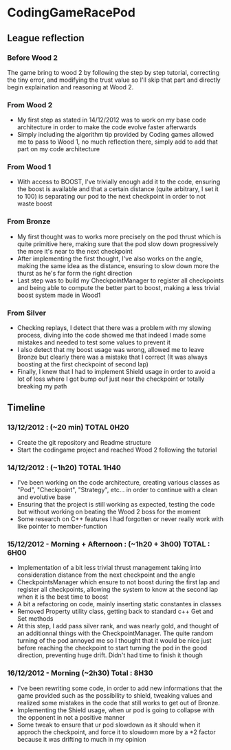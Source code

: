 # CodingGameRacePod

## League reflection

### Before Wood 2
The game bring to wood 2 by following the step by step tutorial, correcting the tiny error, and modifying the trust value so I'll skip that part and directly begin  explaination and reasoning at Wood 2.

### From Wood 2
* My first step as stated in 14/12/2012 was to work on my base code architecture in order to make the code evolve faster afterwards
* Simply including the algorithm tip provided by Coding games allowed me to pass to Wood 1, no much reflection there, simply add to add that part on my code architecture

### From Wood 1
* With access to BOOST, I've trivially enough add it to the code, ensuring the boost is available and that a certain distance (quite arbitrary, I set it to 100) is separating our pod to the next checkpoint in order to not waste boost

### From Bronze
* My first thought was to works more precisely on the pod thrust which is quite primitive here, making sure that the pod slow down progressively the more it's near to the next checkpoint
* After implementing the first thought, I've also works on the angle, making the same idea as the distance, ensuring to slow down more the thurst as he's far form the right direction
* Last step was to build my CheckpointManager to register all checkpoints and being able to compute the better part to boost, making a less trivial boost system made in Wood1

### From Silver
* Checking replays, I detect that there was a problem with my slowing process, diving into the code showed me that indeed I made some mistakes and needed to test some values to prevent it
* I also detect that my boost usage was wrong, allowed me to leave Bronze but clearly there was a mistake that I correct (It was always boosting at the first checkpoint of second lap)
* Finally, I knew that I had to implement Shield usage in order to avoid a lot of loss where I got bump ouf just near the checkpoint or totally breaking my path

## Timeline

### 13/12/2012 : (~20 min) TOTAL 0H20
* Create the git repository and Readme structure
* Start the codingame project and reached Wood 2 following the tutorial

### 14/12/2012 : (~1h20) TOTAL 1H40
* I've been working on the code architecture, creating various classes as "Pod", "Checkpoint", "Strategy", etc... in order to continue with a clean and evolutive base
* Ensuring that the project is still working as expected, testing the code but without working on beating the Wood 2 boss for the moment
* Some research on C++ features I had forgotten or never really work with like pointer to member-function

### 15/12/2012 - Morning + Afternoon : (~1h20 + 3h00) TOTAL : 6H00
* Implementation of a bit less trivial thrust management taking into consideration distance from the next checkpoint and the angle
* CheckpointsManager which ensure to not boost during the first lap and register all checkpoints, allowing the system to know at the second lap when it is the best time to boost
* A bit a refactoring on code, mainly inserting static constantes in classes
* Removed Property utility class, getting back to standard c++ Get and Set methods
* At this step, I add pass silver rank, and was nearly gold, and thought of an additionnal things with the CheckpointManager. The quite random turning of the pod annoyed me so I thought that it would be nice just before reaching the checkpoint to start turning the pod in the good direction, preventing huge drift. Didn't had time to finish it though

### 16/12/2012 - Morning (~2h30) Total : 8H30
* I've been rewriting some code, in order to add new informations that the game provided such as the possibility to shield, tweaking values and realized some mistakes in the code that still works to get out of Bronze.
* Implementing the Shield usage, when ur pod is going to collapse with the opponent in not a positive manner
* Some tweak to ensure that ur pod slowdown as it should when it approch the checkpoint, and force it to slowdown more by a *2 factor because it was drifting to much in my opinion